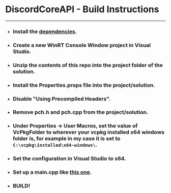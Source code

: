# DiscordCoreAPI - Build Instructions
----
- ### Install the [dependencies](https://github.com/RealTimeChris/DiscordCoreAPI#dependencies).
- ### Create a new WinRT Console Window project in Visual Studio.
- ### Unzip the contents of this repo into the project folder of the solution.
- ### Install the Properties.props file into the project/solution.
- ### Disable "Using Precompiled Headers".
- ### Remove pch.h and pch.cpp from the project/solution.
- ### Under Properties -> User Macros, set the value of VcPkgFolder to wherever your vcpkg installed x64 windows folder is, for example in my case it is set to `C:\vcpkg\installed\x64-windows\`.
- ### Set the configuration in Visual Studio to x64.
- ### Set up a main.cpp like [this one](https://github.com/RealTimeChris/DiscordCoreAPI/blob/main/Documentation/Main.cpp).
- ### BUILD!
